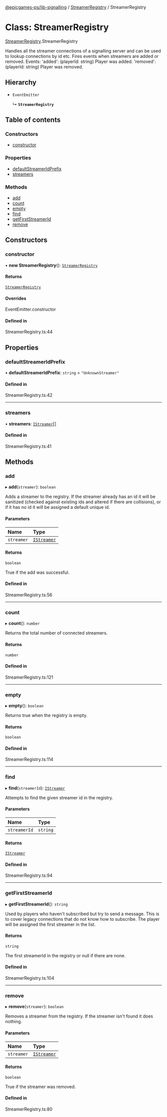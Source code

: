 [@epicgames-ps/lib-signalling](../README.md) / [StreamerRegistry](../modules/StreamerRegistry.md) / StreamerRegistry

# Class: StreamerRegistry

[StreamerRegistry](../modules/StreamerRegistry.md).StreamerRegistry

Handles all the streamer connections of a signalling server and
can be used to lookup connections by id etc.
Fires events when streamers are added or removed.
Events:
  'added': (playerId: string) Player was added.
  'removed': (playerId: string) Player was removed.

## Hierarchy

- `EventEmitter`

  ↳ **`StreamerRegistry`**

## Table of contents

### Constructors

- [constructor](StreamerRegistry.StreamerRegistry.md#constructor)

### Properties

- [defaultStreamerIdPrefix](StreamerRegistry.StreamerRegistry.md#defaultstreameridprefix)
- [streamers](StreamerRegistry.StreamerRegistry.md#streamers)

### Methods

- [add](StreamerRegistry.StreamerRegistry.md#add)
- [count](StreamerRegistry.StreamerRegistry.md#count)
- [empty](StreamerRegistry.StreamerRegistry.md#empty)
- [find](StreamerRegistry.StreamerRegistry.md#find)
- [getFirstStreamerId](StreamerRegistry.StreamerRegistry.md#getfirststreamerid)
- [remove](StreamerRegistry.StreamerRegistry.md#remove)

## Constructors

### constructor

• **new StreamerRegistry**(): [`StreamerRegistry`](StreamerRegistry.StreamerRegistry.md)

#### Returns

[`StreamerRegistry`](StreamerRegistry.StreamerRegistry.md)

#### Overrides

EventEmitter.constructor

#### Defined in

StreamerRegistry.ts:44

## Properties

### defaultStreamerIdPrefix

• **defaultStreamerIdPrefix**: `string` = `"UnknownStreamer"`

#### Defined in

StreamerRegistry.ts:42

___

### streamers

• **streamers**: [`IStreamer`](../interfaces/StreamerRegistry.IStreamer.md)[]

#### Defined in

StreamerRegistry.ts:41

## Methods

### add

▸ **add**(`streamer`): `boolean`

Adds a streamer to the registry. If the streamer already has an id
it will be sanitized (checked against existing ids and altered if
there are collisions), or if it has no id it will be assigned a
default unique id.

#### Parameters

| Name | Type |
| :------ | :------ |
| `streamer` | [`IStreamer`](../interfaces/StreamerRegistry.IStreamer.md) |

#### Returns

`boolean`

True if the add was successful.

#### Defined in

StreamerRegistry.ts:56

___

### count

▸ **count**(): `number`

Returns the total number of connected streamers.

#### Returns

`number`

#### Defined in

StreamerRegistry.ts:121

___

### empty

▸ **empty**(): `boolean`

Returns true when the registry is empty.

#### Returns

`boolean`

#### Defined in

StreamerRegistry.ts:114

___

### find

▸ **find**(`streamerId`): [`IStreamer`](../interfaces/StreamerRegistry.IStreamer.md)

Attempts to find the given streamer id in the registry.

#### Parameters

| Name | Type |
| :------ | :------ |
| `streamerId` | `string` |

#### Returns

[`IStreamer`](../interfaces/StreamerRegistry.IStreamer.md)

#### Defined in

StreamerRegistry.ts:94

___

### getFirstStreamerId

▸ **getFirstStreamerId**(): `string`

Used by players who haven't subscribed but try to send a message.
This is to cover legacy connections that do not know how to subscribe.
The player will be assigned the first streamer in the list.

#### Returns

`string`

The first streamerId in the registry or null if there are none.

#### Defined in

StreamerRegistry.ts:104

___

### remove

▸ **remove**(`streamer`): `boolean`

Removes a streamer from the registry. If the streamer isn't found
it does nothing.

#### Parameters

| Name | Type |
| :------ | :------ |
| `streamer` | [`IStreamer`](../interfaces/StreamerRegistry.IStreamer.md) |

#### Returns

`boolean`

True if the streamer was removed.

#### Defined in

StreamerRegistry.ts:80
